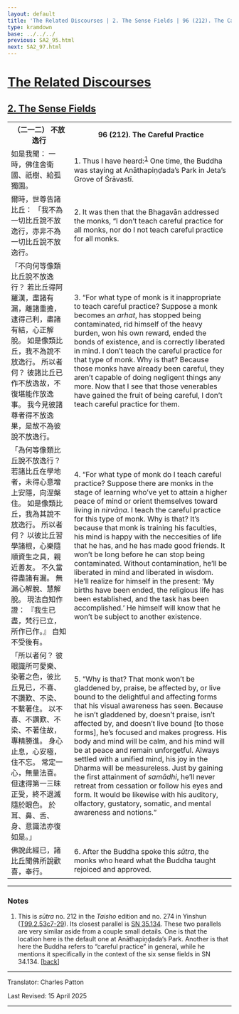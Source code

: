 ```yaml
---
layout: default
title: 'The Related Discourses | 2. The Sense Fields | 96 (212). The Careful Practice'
type: kramdown
base: ../../../
previous: SA2_95.html
next: SA2_97.html
---
```


<h1><a href='../index.html'>The Related Discourses</a></h1>
<h2><a href='index.html'>2. The Sense Fields</a></h2>

<table class="trans">
  <th class='ch'>（二一二） 不放逸行</th>
  <th class='en'>96 (212). The Careful Practice</th>
  <tr>
    <td class='ch' title='t99.2.53c7'>如是我聞： 一時，佛住舍衛國、祇樹、給孤獨園。</td>
    <td id='p1'>1. Thus I have heard:<sup id="ref1"><a href="#n1">1</a></sup> One time, the Buddha was staying at Anāthapiṇḍada’s Park in Jeta’s Grove of Śrāvastī.</td>
  </tr>
  <tr>
    <td class='ch' title='t99.2.53c8'>爾時，世尊告諸比丘： 「我不為一切比丘說不放逸行，亦非不為一切比丘說不放逸行。</td>
    <td id='p2'>2. It was then that the Bhagavān addressed the monks, “I don’t teach careful practice for all monks, nor do I not teach careful practice for all monks.</td>
  </tr>
  <tr>
    <td class='ch' title='t99.2.53c10'>「不向何等像類比丘說不放逸行？ 若比丘得阿羅漢，盡諸有漏，離諸重擔，逮得己利，盡諸有結，心正解脫。 如是像類比丘，我不為說不放逸行。 所以者何？ 彼諸比丘已作不放逸故，不復堪能作放逸事。 我今見彼諸尊者得不放逸果，是故不為彼說不放逸行。</td>
    <td id='p3'>3. “For what type of monk is it inappropriate to teach careful practice? Suppose a monk becomes an <em>arhat</em>, has stopped being contaminated, rid himself of the heavy burden, won his own reward, ended the bonds of existence, and is correctly liberated in mind. I don’t teach the careful practice for that type of monk. Why is that? Because those monks have already been careful, they aren’t capable of doing negligent things any more. Now that I see that those venerables have gained the fruit of being careful, I don’t teach careful practice for them.</td>
  </tr>
  <tr>
    <td class='ch' title='t99.2.53c16'>「為何等像類比丘說不放逸行？ 若諸比丘在學地者，未得心意增上安隱，向涅槃住。 如是像類比丘，我為其說不放逸行。 所以者何？ 以彼比丘習學諸根，心樂隨順資生之具，親近善友。 不久當得盡諸有漏。 無漏心解脫、慧解脫。 現法自知作證： 『我生已盡，梵行已立，所作已作。』 自知不受後有。</td>
    <td id='p4'>4. “For what type of monk do I teach careful practice? Suppose there are monks in the stage of learning who’ve yet to attain a higher peace of mind or orient themselves toward living in <em>nirvāṇa</em>. I teach the careful practice for this type of monk. Why is that? It’s because that monk is training his faculties, his mind is happy with the neccesities of life that he has, and he has made good friends. It won’t be long before he can stop being contaminated. Without contamination, he’ll be liberated in mind and liberated in wisdom. He’ll realize for himself in the present: ‘My births have been ended, the religious life has been established, and the task has been accomplished.’ He himself will know that he won’t be subject to another existence.</td>
  </tr>
  <tr>
    <td class='ch' title='t99.2.53c23'>「所以者何？ 彼眼識所可愛樂、染著之色，彼比丘見已，不喜、不讚歎、不染、不繫著住。 以不喜、不讚歎、不染、不著住故，專精勝進。 身心止息，心安極，住不忘。 常定一心，無量法喜。 但逮得第一三昧正受，終不退滅隨於眼色。 於耳、鼻、舌、身、意識法亦復如是。」</td>
    <td id='p5'>5. “Why is that? That monk won’t be gladdened by, praise, be affected by, or live bound to the delightful and affecting forms that his visual awareness has seen. Because he isn’t gladdened by, doesn’t praise, isn’t affected by, and doesn’t live bound [to those forms], he’s focused and makes progress. His body and mind will be calm, and his mind will be at peace and remain unforgetful. Always settled with a unified mind, his joy in the Dharma will be measureless. Just by gaining the first attainment of <em>samādhi</em>, he’ll never retreat from cessation or follow his eyes and form. It would be likewise with his auditory, olfactory, gustatory, somatic, and mental awareness and notions.”</td>
  </tr>
  <tr>
    <td class='ch' title='t99.2.53c28'>佛說此經已，諸比丘聞佛所說歡喜，奉行。</td>
    <td id='p6'>6. After the Buddha spoke this <em>sūtra</em>, the monks who heard what the Buddha taught rejoiced and approved.</td>
  </tr>
</table>

<hr/>

<h3 id="notes">Notes</h3>

<ol class="notes-list">
<li id="n1"><p>This is <em>sūtra</em> no. 212 in the <cite>Taisho</cite> edition and no. 274 in Yinshun (<a href="https://cbetaonline.dila.edu.tw/zh/T02n0099_p0053c07" target="_blank">T99.2.53c7-29</a>). Its closest parallel is <a href="https://suttacentral.net/sn35.134" target="_blank">SN 35.134</a>. These two parallels are very similar aside from a couple small details. One is that the location here is the default one at Anāthapiṇḍada’s Park. Another is that here the Buddha refers to “careful practice” in general, while he mentions it specifically in the context of the six sense fields in SN 34.134. [<a href="#ref1">back</a>]</p></li>
</ol>
<hr/>

<p class="translator">Translator: Charles Patton</p>
<p class='revised'>Last Revised: 15 April 2025</p>

<hr/>